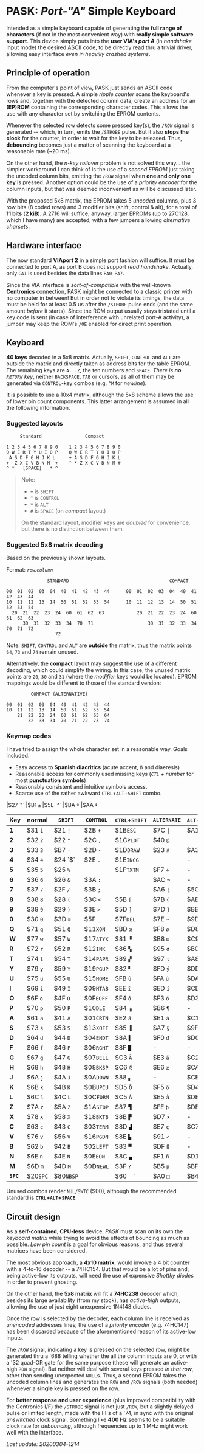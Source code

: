 # PASK: _Port-"A"_ Simple Keyboard

Intended as a simple keyboard capable of generating the **full range of characters**
(if not in the most convenient way) with **really simple software support**. This
device simply puts into the **user VIA's _port A_** (in _handshake_ input mode) the
desired ASCII code, to be directly read thru a trivial driver, allowing easy
interface _even in heaviliy crashed systems_.

## Principle of operation

From the computer's point of view, PASK just sends an ASCII code whenever a key is
pressed. A simple _ripple counter_ scans the keyboard's rows and, together with the
detected column data, create an address for an **(EP)ROM** containing the corresponding
character codes. This allows the use with any character set by switching the EPROM contents.

Whenever the selected row detects some pressed key(s), the `/ROW` signal is generated --
which, in turn, emits the `/STROBE` pulse. But it also **stops the clock** for the counter,
in order to wait for the key to be released. Thus, **debouncing** becomes just a matter of
scanning the keyboard at a reasonable rate (~20 ms).

On the other hand, the _n-key rollover_ problem is not solved this way... the simpler workaround
I can think of is the use of a _second EPROM_ just taking the uncoded column bits, emitting
the `/ROW` signal when **one and only one key** is pressed. Another option could be the use of a
_priority encoder_ for the column inputs, but that was deemed inconvenient as will be discussed
later.

With the proposed 5x8 matrix, the EPROM takes 5 _uncoded_ columns, plus 3 row bits (8 coded rows)
and 3 modifier bits (shift, control & alt), for a total of **11 bits** (**2 kiB**). A 2716 will
suffice; anyway, larger EPROMs (up to 27C128, which I have many) are accepted, with a few jumpers
allowing _alternative charsets_.

## Hardware interface

The now standard **VIAport 2** in a simple port fashion will suffice. It must be
connected to port A, as port B does not support _read handshake_. Actually, only `CA1`
is used besides the data lines `PA0-PA7`.

Since the VIA interface is _sort-of-compatible_ with the well-known **Centronics**
connection, PASK might be connected to a classic printer with no computer in between!
But in order not to violate its timings, the data must be held for at least 0.5 us
after the `/STROBE` pulse ends (and the same amount _before_ it starts). Since the
ROM output usually stays tristated until a key code is sent (in case of interference
with unrelated port-A activity), a jumper may keep the ROM's `/OE` enabled for
direct print operation.

## Keyboard

**40 keys** decoded in a 5x8 matrix. Actually, `SHIFT`, `CONTROL` and `ALT` are
outside the matrix and directly taken as address bits for the table EPROM. The
remaining keys are `A...Z`, the ten numbers and `SPACE`. _There is **no** `RETURN`
key_, neither `BACKSPACE`, `TAB` or cursors, as all of them may be generated via
`CONTROL`-key combos (e.g. `^M` for _newline_).

It is possible to use a 10x4 matrix, although the 5x8 scheme allows the use of
lower pin count components. This latter arrangement is assumed in all the following
information.

### Suggested layouts
```
     Standard                Compact

1 2 3 4 5 6 7 8 9 0    1 2 3 4 5 6 7 8 9 0
Q W E R T Y U I O P    Q W E R T Y U I O P
 A S D F G H J K L     + A S D F G H J K L
+  Z X C V B N M  +    ^ * Z X C V B N M #
^ *   [SPACE]   * ^ 
```

> Note:
> - **`+`** is `SHIFT`
> - **`^`** is `CONTROL`
> - **`*`** is `ALT`
> - **`#`** is `SPACE` (on _compact_ layout)
>
> On the standard layout, modifier keys are _doubled_ for convenience,
but there is no distinction between them.

### Suggested 5x8 matrix decoding

Based on the previously shown layouts.

Format: _`row`.`column`_

```
               STANDARD                                     COMPACT

00  01  02  03  04  40  41  42  43  44      00  01  02  03  04  40  41  42  43  44
10  11  12  13  14  50  51  52  53  54      10  11  12  13  14  50  51  52  53  54
  20  21  22  23  24  60  61  62  63            20  21  22  23  24  60  61  62  63
      30  31  32  33  34  70  71                    30  31  32  33  34  70  71  72
                  72
```

Note: `SHIFT`, `CONTROL` and `ALT` are **outside** the matrix, thus the
matrix points `64`, `73` and `74` remain unused.

Alternatively, the **compact** layout may suggest the use of a different decoding,
which could simplify the wiring. In this case, the unused matrix points are
`20`, `30` and `31` (where the _modifier_ keys would be located). EPROM mappings
would be different to those of the standard version:

```
         COMPACT (ALTERNATIVE)

00  01  02  03  04  40  41  42  43  44
10  11  12  13  14  50  51  52  53  54
    21  22  23  24  60  61  62  63  64
        32  33  34  70  71  72  73  74  
```

### Keymap codes

I have tried to assign the whole character set in a reasonable way. Goals included:

- Easy access to **Spanish diacritics** (acute accent, ñ and diaeresis)
- Reasonable access for commonly used missing keys (_`CTL` + number_ for most **punctuation symbols**)
- Reasonably consistent and intuitive symbols access.
- Scarce use of the rather awkward `CTRL`+`ALT`+`SHIFT` combo.

|$27 `'`
|$B1 `±`
|$5E `^`
|$BA `º`
|$AA `ª`

Key  |normal |`SHIFT`|`CONTROL`|`CTRL`+`SHIFT`|`ALTERNATE` |`ALT`+`SHIFT`|`ALT`+`CTRL`|`ALT`+`CTRL`+`SHIFT`
-----|-------|-------|---------|--------------|------------|-------------|------------|--------------------
**1**|$31 `1`|$21 `!`|$2B `+`  |$1B`ESC`      |$7C `\|`    |$A1 `¡`      |$2A `*`     |   -
**2**|$32 `2`|$22 `"`|$2C `,`  |$1C`PLOT`     |$40 `@`     |             |$A2 `¢`     |$B2 `²`
**3**|$33 `3`|$B7 `·`|$2D `-`  |$1D`DRAW`     |$23 `#`     |$A3 `£`      |$BC `•`     |$B3 `³`
**4**|$34 `4`|$24 `$`|$2E `.`  |$1E`INCG`     |            |   -         |$A4 `€`     |   -
**5**|$35 `5`|$25 `%`|         |$1F`TXTM`     |$F7 `÷`     |   -         |$A5 `¥`     |   -
**6**|$36 `6`|$26 `&`|$3A `:`  |              |$AC `¬`     |   -         |   -        |
**7**|$37 `7`|$2F `/`|$3B `;`  |              |$A6 `¦`     |$5C `\`      |            |   -
**8**|$38 `8`|$28 `(`|$3C `<`  |$5B `[`       |$7B `{`     |$AB `«`      |$96 `≤`     |$9C `∞`
**9**|$39 `9`|$29 `)`|$3E `>`  |$5D `]`       |$7D `}`     |$BB `»`      |$98 `≥`     |   -
**0**|$30 `0`|$3D `=`|$5F `_`  |$7F`DEL`      |$7E `~`     |$9D `≈`      |$AD `≠`     |$AF `¯`
**Q**|$71 `q`|$51 `Q`|$11`XON` |$BD `œ`       |$F8 `ø`     |$D8 `Ø`      |   -        |   -
**W**|$77 `w`|$57 `W`|$17`ATYX`|$81 `▝`       |$B8 `ω`     |$C9 `É`      |$EB `ë`     |$CB `Ë`
**R**|$72 `r`|$52 `R`|$12`INK` |$86 `▚`       |$95 `σ`     |$B0 `°`      |$AE `®`     |   -
**T**|$74 `t`|$54 `T`|$14`PAPR`|$89 `▞`       |$97 `τ`     |$A8 `¨`      |$92 `Γ`     |   -
**Y**|$79 `y`|$59 `Y`|$19`PGUP`|$82 `▘`       |$FD `ý`     |$DD `Ý`      |$FF `ÿ`     |   -
**U**|$75 `u`|$55 `U`|$15`HOME`|$FB `û`       |$FA `ú`     |$DA `Ú`      |$FC `ü`     |$DC `Ü`
**I**|$69 `i`|$49 `I`|$09`HTAB`|$EE `î`       |$ED `í`     |$CD `Í`      |$EF `ï`     |$CF `Ï`
**O**|$6F `o`|$4F `O`|$0F`EOFF`|$F4 `ô`       |$F3 `ó`     |$D3 `Ó`      |$F6 `ö`     |$D6 `Ö`
**P**|$70 `p`|$50 `P`|$10`DLE` |$84 `▗`       |$B6 `¶`     |   -         |$93 `π`     |   -
**A**|$61 `a`|$41 `A`|$01`CRTN`|$E2 `â`       |$E1 `á`     |$C1 `Á`      |$E4 `ä`     |$C4 `Ä`
**S**|$73 `s`|$53 `S`|$13`XOFF`|$85 `▐`       |$A7 `§`     |$9F `∩`      |$94 `Σ`     |   -
**D**|$64 `d`|$44 `D`|$04`ENDT`|$8A `▌`       |$F0 `đ`     |$D0 `Đ`      |$9B `δ`     |   -
**F**|$66 `f`|$46 `F`|$06`RGHT`|$8F `█`       |   -        |   -         |   -        |   -
**G**|$67 `g`|$47 `G`|$07`BELL`|$C3 `Ã`       |$E3 `ã`     |$C2 `Â`      |$E0 `à`     |$C0 `À`
**H**|$68 `h`|$48 `H`|$08`BKSP`|$C6 `Æ`       |$E6 `æ`     |$CA `Ê`      |$E8 `è`     |$C8 `È`
**J**|$6A `j`|$4A `J`|$0A`DOWN`|$88 `▖`       |   -        |$CE `Î`      |$EC `ì`     |$CC `Ì`
**K**|$6B `k`|$4B `K`|$0B`UPCU`|$D5 `Õ`       |$F5 `õ`     |$D4 `Ô`      |$F2 `ò`     |$D2 `Ò`
**L**|$6C `l`|$4C `L`|$0C`FORM`|$C5 `Å`       |$E5 `å`     |$DB `Û`      |$F9 `ù`     |$D9 `Ù`
**Z**|$7A `z`|$5A `Z`|$1A`STOP`|$87 `▜`       |$FE `þ`     |$DE `Þ`      |$99 `ϴ`     |   -
**X**|$78 `x`|$58 `X`|$18`BKTB`|$8B `▛`       |$D7 `×`     |   -         |$90 `α`     |   -
**C**|$63 `c`|$43 `C`|$03`TERM`|$8D `▟`       |$E7 `ç`     |$C7 `Ç`      |$A9 `©`     |   -
**V**|$76 `v`|$56 `V`|$16`PGDN`|$8E `▙`       |$91 `✓`     |   -         |$B9 `Δ`     |   -
**B**|$62 `b`|$42 `B`|$02`LEFT`|$83 `▀`       |$DF `ß`     |   -         |   -        |   -
**N**|$6E `n`|$4E `N`|$0E`EON` |$8C `▄`       |$F1 `ñ`     |$D1 `Ñ`      |$BE `ŋ`     |   -
**M**|$6D `m`|$4D `M`|$0D`NEWL`|$3F `?`       |$B5 `µ`     |$BF `¿`      |$9E `∈`     |   -
**`SPC`**|$20`SPC`|$80`NBSP`|  |$60 ` ` `     |$A0 `□`     |$B4 `´`      |**$00`SWTC`**|-

Unused combos render `NUL/SWTC` ($00), although the recommended standard is **`CTRL`+`ALT`+`SPACE`**.

## Circuit design

As a **self-contained, CPU-less** device, _PASK_
must scan on its own the _keyboard matrix_
while trying to avoid the effects of bouncing
as much as possible. _Low pin count_ is a goal
for obvious reasons, and thus several matrices
have been considered.

The most obvious approach, a **4x10 matrix**,
would involve a 4 bit counter with a 4-to-16
decoder -- a 74HC154. But that would be a lot 
of pins and, being active-low its outputs,
will need the use of expensive _Shottky
diodes_ in order to prevent ghosting.

On the other hand, the **5x8 matrix** will
fit a **74HC238** decoder which, besides its
large availability (from my stock), has
_active-high_ outputs, allowing the use of
just eight unexpensive 1N4148 diodes.

Once the row is selected by the decoder,
each column line is received as _unencoded_
addresses lines; the use of a _priority
encoder_ (e.g. 74HC147) has been discarded
because of the aforementioned reason of its
active-low inputs.

The `/ROW` signal, indicating a key is pressed
on the selected row, might be generated thru a
'688 telling whether the all the column inputs
are 0, or with a '32 quad-OR gate for the same
purpose (these will generate an active-high `ROW`
signal). But neither will deal with several keys
pressed _in that row_, other than sending
unexpected `NULL`s. Thus, a second EPROM takes
the uncoded column lines and generates the `ROW`
and `/ROW` signals (both needed) whenever a
**single** key is pressed on the row.

For **better response and user experience** (plus
improved compatibility with the Centronics I/F)
the `/STROBE` signal is not just `/ROW`, but a
slightly delayed pulse or limited length, made
with the FFs of a '74, in sync with the original
_unswitched_ clock signal. Something like **400 Hz**
seems to be a suitable clock rate for _debouncing_,
although frequencies up to 1 MHz might work well
with the interface.

_Last update: 20200304-1214_
